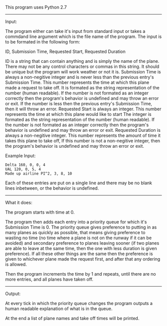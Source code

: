 This program uses Python 2.7

-----------------

Input:

The program either can take it's input from standard input or takes a commdand line argument which is the file name of the program.
The input is to be formated in the following form:

ID, Submission Time, Requested Start, Requested Duration

ID is a string that can contain anything and is simply the name of the plane. There may not be any control characters or commas in this string. It should be unique but the program will work weather or not it is.
Submission Time is always a non-negitive integer and is never less than the previous entry's Submission Time. This number represents the time at which this plane made a request to take off. It is formated as the string representation of the number (human readable). If the number is not formated as an integer correctly then the program's behavior is undefined and may throw an error or exit. If the number is less then the previous entry's Submission Time, then it will throw an error.
Requested Start is always an integer. This number represents the time at which this plane would like to start The integer is formated as the string representation of the number (human readable). If the number is not formated as an integer correctly then the program's behavior is undefined and may throw an error or exit.
Requested Duration is always a non-negitive integer. This number represents the amount of time it takes this plane to take off, If this number is not a non-negitive integer, then the program's behavior is undefined and may throw an error or exit.

Example Input:

~~~
Delta 160, 0, 0, 4
UAL 120, 0, 5, 4
Made up airline PI^2, 3, 8, 10
~~~

Each of these entries are put on a single line and there may be no blank lines inbetween, or the behavior is undefined.


----------------------------------------------------------------------------------------------------


What it does:

The program starts with time at 0.

The program then adds each entry into a priority queue for which it's Submission Time is 0. The priority queue gives preference to putting in as many planes as quickly as possible, that means giving preference to wasting no time (no time where a plane is not on the runway if it can be avoided) and secondary preference to planes leaving sooner (if two planes are able to leave at the same time, then the one with less duration is given preference). If all these other things are the same then the preference is given to whichever plane made the request first, and after that any ordering is allowed.

Then the program increments the time by 1 and repeats, until there are no more entries, and all planes have taken off.


----------------------------------------------------------------------------------------------------


Output:

At every tick in which the priority queue changes the program outputs a human readable explanation of what is in the queue.

At the end a list of plane names and take off times will be printed.